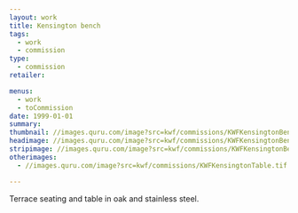 ```yaml
---
layout: work
title: Kensington bench
tags:
  - work
  - commission
type:
  - commission
retailer:

menus:
  - work
  - toCommission
date: 1999-01-01
summary:
thumbnail: //images.quru.com/image?src=kwf/commissions/KWFKensingtonBench.tif&bottom=0.86875&left=0.0274&top=0.20313
headimage: //images.quru.com/image?src=kwf/commissions/KWFKensingtonBench.tif&left=0.03
stripimage: //images.quru.com/image?src=kwf/commissions/KWFKensingtonBench.tif&left=0.013&bottom=0.62813&top=0.34
otherimages:
  - //images.quru.com/image?src=kwf/commissions/KWFKensingtonTable.tif

---
```


Terrace seating and table in oak and stainless steel.
